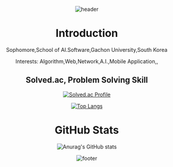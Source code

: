 <div align=center>

![header](https://capsule-render.vercel.app/api?type=waving&color=auto&height=200&section=header&text=Jiho%20Seo's%20Repo.&fontSize=90&animation=fadeIn)

  <h1>Introduction</h1>
  <p>Sophomore,School of AI.Software,Gachon University,South Korea</p>
  <p>Interests: Algorithm,Web,Network,A.I.,Mobile Application,,</p>


  <h2>Solved.ac, Problem Solving Skill</h2>
  
[![Solved.ac Profile](http://mazassumnida.wtf/api/generate_badge?boj=ksdk6145)](https://solved.ac/ksdk6145)

[![Top Langs](https://github-readme-stats.vercel.app/api/top-langs/?username=swiftsjh02&layout=compact)](https://github.com/ssohye/github-readme-stats)

  <h1>GitHub Stats</h1> 
  
![Anurag's GitHub stats](https://github-readme-stats.vercel.app/api?username=swiftsjh02&show_icons=true&theme=radical)


![footer](https://capsule-render.vercel.app/api?type=waving&color=auto&height=100&section=header&text=Beyond%20the%20Limit&fontSize=90)


</div>
